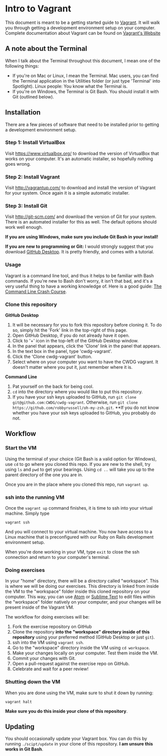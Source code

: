 # Intro to Vagrant

This document is meant to be a getting started guide to [Vagrant](http://vagrantup.com/). It will walk you through getting a development environment setup on your computer. Complete documentation about Vagrant can be found on [Vagrant's Website](https://vagrantup.com/.)

## A note about the Terminal

When I talk about the Terminal throughout this document, I mean one of the following things:

- If you're on Mac or Linux, I mean the Terminal.  Mac users, you can find the Terminal application in the Utilities folder (or just type 'Terminal' into Spotlight). Linux people: You know what the Terminal is.
- If you're on Windows, the Terminal is Git Bash.  You should install it with Git (outlined below).

## Installation

There are a few pieces of software that need to be installed prior to getting a development environment setup.

### Step 1: Install VirtualBox
Visit https://www.virtualbox.org/ to download the version of VirtualBox that works on your computer. It's an automatic installer, so hopefully nothing goes wrong.

### Step 2: Install Vagrant
Visit http://vagrantup.com/ to download and install the version of Vagrant for your system. Once again it is a simple automatic installer.

### Step 3: Install Git
Visit http://git-scm.com/ and download the version of Git for your system. There is an automated installer for this as well. The default options should work well enough.

**If you are using Windows, make sure you include Git Bash in your install!**

**If you are new to programming or Git:** I would strongly suggest that you download [GitHub Desktop](https://desktop.github.com/). It is pretty friendly, and comes with a tutorial.

### Usage

Vagrant is a command line tool, and thus it helps to be familiar with Bash commands. If you're new to Bash don't worry, it isn't that bad, and it's a very useful thing to have a working knowledge of. Here is a good guide: [The Command Line Crash Course](http://cli.learncodethehardway.org/book/).

### Clone this repository

**GitHub Desktop**

1. It will be necessary for you to fork this repository before cloning it. To do so, simply hit the 'Fork' link in the top-right of this page.
2. Open GitHub Desktop, if you do not already have it open.
3. Click to '+' icon in the top-left of the GitHub Desktop window.
4. In the panel that appears, click the 'Clone' link in the panel that appears.
5. In the text box in the panel, type 'cwdg-vagrant'.
6. Click the 'Clone cwdg-vagrant' button.
7. Select where on your computer you want to have the CWDG vagrant. It doesn't matter where you put it, just remember where it is.

**Command Line**

1. Pat yourself on the back for being cool.
2. `cd` into the directory where you would like to put this repository.
3. If you have your ssh keys uploaded to GitHub, run `git clone git@github.com:CWDG/cwdg-vagrant`. Otherwise, run `git clone https://github.com/robbyrussell/oh-my-zsh.git`. **If you do not know whether you have your ssh keys uploaded to GitHub, you probably do not.

## Workflow

### Start the VM

Using the terminal of your choice (Git Bash is a valid option for Windows), use `cd` to go where you cloned this repo. If you are new to the shell, try using `ls` and `pwd` to get your bearings. Using `cd ..` will take you up to the parent directory of the one you are in.

Once you are in the place where you cloned this repo, run `vagrant up`.

### ssh into the running VM

Once the `vagrant up` command finishes, it is time to ssh into your virtual machine.  Simply type

```
vagrant ssh
```

And you will connect to your virtual machine.  You now have access to a Linux machine that is preconfigured with our Ruby on Rails development environment setup.

When you're done working in your VM, type `exit` to close the ssh connection and return to your computer's terminal.

### Doing exercises

In your "home" directory, there will be a directory called "workspace". This is where we will be doing our exercises. This directory is linked from inside the VM to the "workspace" folder inside this cloned repository on your computer. This way, you can use [Atom](https://atom.io/) or [Sublime Text](www.sublimetext.com) to edit files within the "workspace" folder natively on your computer, and your changes will be present inside of the Vagrant VM.

The workflow for doing exercises will be:

1. Fork the exercise repository on GitHub
2. Clone the repository **into the "workspace" directory inside of this repository** using your preferred method (GitHub Desktop or just `git`).
3. ssh into the VM using `vagrant ssh`.
4. Go to the "workspace" directory inside the VM using `cd workspace`.
5. Make your changes locally on your computer. Test them inside the VM.
6. Commit your changes with Git.
7. Open a pull-request against the exercise repo on GitHub.
8. Celebrate and wait for a peer review!

### Shutting down the VM

When you are done using the VM, make sure to shut it down by running:

```
vagrant halt
```

**Make sure you do this inside your clone of this repository**.

## Updating

You should occasionally update your Vagrant box. You can do this by running `./scipt/update` in your clone of this repository. **I am unsure this works in Git Bash**.

